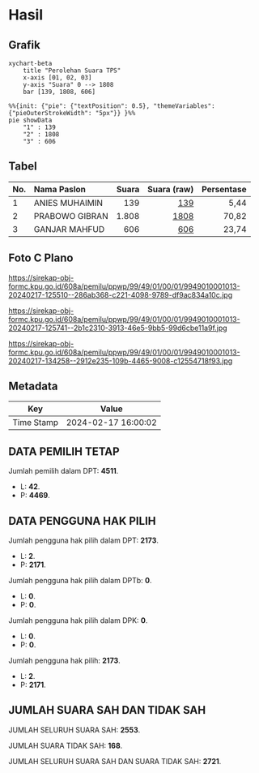 # Hasil

## Grafik

```mermaid
xychart-beta
    title "Perolehan Suara TPS"
    x-axis [01, 02, 03]
    y-axis "Suara" 0 --> 1808
    bar [139, 1808, 606]
```

```mermaid
%%{init: {"pie": {"textPosition": 0.5}, "themeVariables": {"pieOuterStrokeWidth": "5px"}} }%%
pie showData
    "1" : 139
    "2" : 1808
    "3" : 606
```

## Tabel

| No. | Nama Paslon    | Suara | Suara (raw) | Persentase |
|:--- |:-------------- | -----:| -----------:| ----------:|
| 1   | ANIES MUHAIMIN | 139   | [139][p-1]  | 5,44       |
| 2   | PRABOWO GIBRAN | 1.808 | [1808][p-2] | 70,82      |
| 3   | GANJAR MAHFUD  | 606   | [606][p-3]  | 23,74      |


[p-1]: https://github.com/gigit-pemilu/pemilu-2024-99-luar-negeri/blob/main/pilpres/hitung-suara/sub/99-luar-negeri/sub/49-hong-kong-republik-rakyat-tiongkok/sub/01-hong-kong-republik-rakyat-tiongkok/sub/0001-hong-kong-republik-rakyat-tiongkok/sub/013-pos-009/sub/paslon-1.txt
[p-2]: https://github.com/gigit-pemilu/pemilu-2024-99-luar-negeri/blob/main/pilpres/hitung-suara/sub/99-luar-negeri/sub/49-hong-kong-republik-rakyat-tiongkok/sub/01-hong-kong-republik-rakyat-tiongkok/sub/0001-hong-kong-republik-rakyat-tiongkok/sub/013-pos-009/sub/paslon-2.txt
[p-3]: https://github.com/gigit-pemilu/pemilu-2024-99-luar-negeri/blob/main/pilpres/hitung-suara/sub/99-luar-negeri/sub/49-hong-kong-republik-rakyat-tiongkok/sub/01-hong-kong-republik-rakyat-tiongkok/sub/0001-hong-kong-republik-rakyat-tiongkok/sub/013-pos-009/sub/paslon-3.txt

## Foto C Plano

https://sirekap-obj-formc.kpu.go.id/608a/pemilu/ppwp/99/49/01/00/01/9949010001013-20240217-125510--286ab368-c221-4098-9789-df9ac834a10c.jpg

https://sirekap-obj-formc.kpu.go.id/608a/pemilu/ppwp/99/49/01/00/01/9949010001013-20240217-125741--2b1c2310-3913-46e5-9bb5-99d6cbe11a9f.jpg

https://sirekap-obj-formc.kpu.go.id/608a/pemilu/ppwp/99/49/01/00/01/9949010001013-20240217-134258--2912e235-109b-4465-9008-c12554718f93.jpg


## Metadata

| Key        | Value               |
| ---------- | ------------------- |
| Time Stamp | 2024-02-17 16:00:02 |


## DATA PEMILIH TETAP

Jumlah pemilih dalam DPT: **4511**.
 * L: **42**.
 * P: **4469**.

## DATA PENGGUNA HAK PILIH

Jumlah pengguna hak pilih dalam DPT: **2173**.
 * L: **2**.
 * P: **2171**.

Jumlah pengguna hak pilih dalam DPTb: **0**.
 * L: **0**.
 * P: **0**.

Jumlah pengguna hak pilih dalam DPK: **0**.
 * L: **0**.
 * P: **0**.

Jumlah pengguna hak pilih: **2173**.
 * L: **2**.
 * P: **2171**.

## JUMLAH SUARA SAH DAN TIDAK SAH

JUMLAH SELURUH SUARA SAH: **2553**.

JUMLAH SUARA TIDAK SAH: **168**.

JUMLAH SELURUH SUARA SAH DAN SUARA TIDAK SAH: **2721**.


